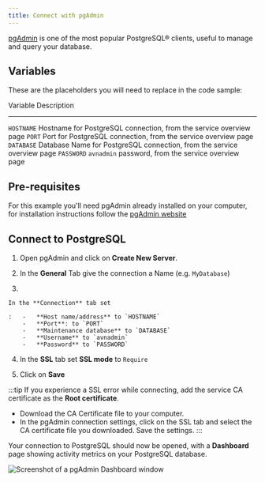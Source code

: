 ```yaml
---
title: Connect with pgAdmin
---
```


[pgAdmin](https://www.pgadmin.org/) is one of the most popular
PostgreSQL® clients, useful to manage and query your database.

## Variables

These are the placeholders you will need to replace in the code sample:

  Variable     Description
  ------------ -------------------------------------------------------------------------
  `HOSTNAME`   Hostname for PostgreSQL connection, from the service overview page
  `PORT`       Port for PostgreSQL connection, from the service overview page
  `DATABASE`   Database Name for PostgreSQL connection, from the service overview page
  `PASSWORD`   `avnadmin` password, from the service overview page

## Pre-requisites

For this example you\'ll need pgAdmin already installed on your
computer, for installation instructions follow the [pgAdmin
website](https://www.pgadmin.org/download/)

## Connect to PostgreSQL

1.  Open pgAdmin and click on **Create New Server**.

2.  In the **General** Tab give the connection a Name (e.g.
    `MyDatabase`)

3.  

    In the **Connection** tab set

    :   -   **Host name/address** to `HOSTNAME`
        -   **Port**: to `PORT`
        -   **Maintenance database** to `DATABASE`
        -   **Username** to `avnadmin`
        -   **Password** to `PASSWORD`

4.  In the **SSL** tab set **SSL mode** to `Require`

5.  Click on **Save**

:::tip
If you experience a SSL error while connecting, add the service CA
certificate as the **Root certificate**.

-   Download the CA Certificate file to your computer.
-   In the pgAdmin connection settings, click on the SSL tab and select
    the CA certificate file you downloaded. Save the settings.
:::

Your connection to PostgreSQL should now be opened, with a **Dashboard**
page showing activity metrics on your PostgreSQL database.

![Screenshot of a pgAdmin Dashboard window](/images/products/postgresql/pg-pgadmin-activity.png)
